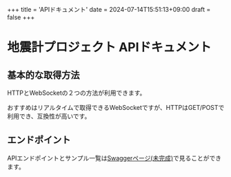 +++
title = 'APIドキュメント'
date = 2024-07-14T15:51:13+09:00
draft = false
+++

# 地震計プロジェクト APIドキュメント

## 基本的な取得方法

HTTPとWebSocketの２つの方法が利用できます。

おすすめはリアルタイムで取得できるWebSocketですが、HTTPはGET/POSTで利用でき、互換性が高いです。

## エンドポイント
APIエンドポイントとサンプル一覧は[Swaggerページ(未完成)](/seismometer/docs/api/swagger.html)で見ることができます。
